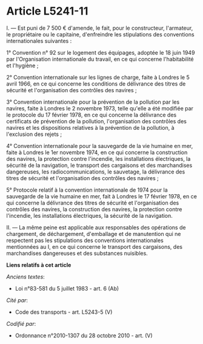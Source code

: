 # Article L5241-11

I. ― Est puni de 7 500 € d'amende, le fait, pour le constructeur, l'armateur, le propriétaire ou le capitaine, d'enfreindre
les stipulations des conventions internationales suivantes :

1° Convention n° 92 sur le logement des équipages, adoptée le 18 juin 1949 par l'Organisation internationale du travail, en
ce qui concerne l'habitabilité et l'hygiène ;

2° Convention internationale sur les lignes de charge, faite à Londres le 5 avril 1966, en ce qui concerne les conditions de
délivrance des titres de sécurité et l'organisation des contrôles des navires ;

3° Convention internationale pour la prévention de la pollution par les navires, faite à Londres le 2 novembre 1973, telle
qu'elle a été modifiée par le protocole du 17 février 1978, en ce qui concerne la délivrance des certificats de prévention de
la pollution, l'organisation des contrôles des navires et les dispositions relatives à la prévention de la pollution, à
l'exclusion des rejets ;

4° Convention internationale pour la sauvegarde de la vie humaine en mer, faite à Londres le 1er novembre 1974, en ce qui
concerne la construction des navires, la protection contre l'incendie, les installations électriques, la sécurité de la
navigation, le transport des cargaisons et des marchandises dangereuses, les radiocommunications, le sauvetage, la délivrance
des titres de sécurité et l'organisation des contrôles des navires ;

5° Protocole relatif à la convention internationale de 1974 pour la sauvegarde de la vie humaine en mer, fait à Londres le 17
février 1978, en ce qui concerne la délivrance des titres de sécurité et l'organisation des contrôles des navires, la
construction des navires, la protection contre l'incendie, les installations électriques, la sécurité de la navigation.

II. ― La même peine est applicable aux responsables des opérations de chargement, de déchargement, d'emballage et de
manutention qui ne respectent pas les stipulations des conventions internationales mentionnées au I, en ce qui concerne le
transport des cargaisons, des marchandises dangereuses et des substances nuisibles.

**Liens relatifs à cet article**

_Anciens textes_:

  - Loi n°83-581 du 5 juillet 1983 - art. 6 (Ab)

_Cité par_:

  - Code des transports - art. L5243-5 (V)

_Codifié par_:

  - Ordonnance n°2010-1307 du 28 octobre 2010 - art. (V)
